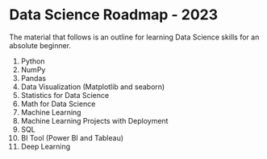 <h1> Data Science Roadmap - 2023 </h1>
<p> The material that follows is an outline for learning Data Science skills for an absolute beginner. </p>

<ol>
  <li>Python</li>
  <li>NumPy</li>
  <li>Pandas</li>
  <li>Data Visualization (Matplotlib and seaborn)</li>
  <li>Statistics for Data Science</li>
  <li>Math for Data Science</li>
  <li>Machine Learning</li>
  <li>Machine Learning Projects with Deployment</li>
  <li>SQL</li>
  <li>BI Tool (Power BI and Tableau)</li>
  <li>Deep Learning</li>
</ol>
